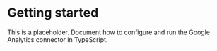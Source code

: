 # Getting started

This is a placeholder. Document how to configure and run the Google Analytics connector in TypeScript.
